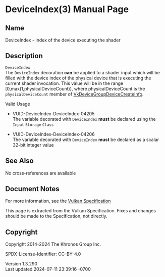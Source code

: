 # DeviceIndex(3) Manual Page

## Name

DeviceIndex - Index of the device executing the shader



## <a href="#_description" class="anchor"></a>Description

`DeviceIndex`  
The `DeviceIndex` decoration **can** be applied to a shader input which
will be filled with the device index of the physical device that is
executing the current shader invocation. This value will be in the range
\[0,max(1,physicalDeviceCount)), where physicalDeviceCount is the
`physicalDeviceCount` member of
[VkDeviceGroupDeviceCreateInfo](https://registry.khronos.org/vulkan/specs/1.3-extensions/man/html/VkDeviceGroupDeviceCreateInfo.html).

Valid Usage

- <a href="#VUID-DeviceIndex-DeviceIndex-04205"
  id="VUID-DeviceIndex-DeviceIndex-04205"></a>
  VUID-DeviceIndex-DeviceIndex-04205  
  The variable decorated with `DeviceIndex` **must** be declared using
  the `Input` `Storage` `Class`

- <a href="#VUID-DeviceIndex-DeviceIndex-04206"
  id="VUID-DeviceIndex-DeviceIndex-04206"></a>
  VUID-DeviceIndex-DeviceIndex-04206  
  The variable decorated with `DeviceIndex` **must** be declared as a
  scalar 32-bit integer value

## <a href="#_see_also" class="anchor"></a>See Also

No cross-references are available

## <a href="#_document_notes" class="anchor"></a>Document Notes

For more information, see the <a
href="https://registry.khronos.org/vulkan/specs/1.3-extensions/html/vkspec.html#DeviceIndex"
target="_blank" rel="noopener">Vulkan Specification</a>

This page is extracted from the Vulkan Specification. Fixes and changes
should be made to the Specification, not directly.

## <a href="#_copyright" class="anchor"></a>Copyright

Copyright 2014-2024 The Khronos Group Inc.

SPDX-License-Identifier: CC-BY-4.0

Version 1.3.290  
Last updated 2024-07-11 23:39:16 -0700
